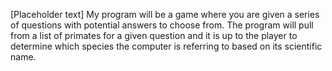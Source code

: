 [Placeholder text]
My program will be a game where you are given a series of questions with potential answers to choose from. The program will pull from a list of primates for a given question and it is up to the player to determine which species the computer is referring to based on its scientific name. 

